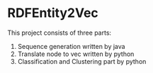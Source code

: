# RDFEntity2Vec
This project consists of three parts:
1. Sequence generation written by java
2. Translate node to vec written by python
3. Classification and Clustering part by python
